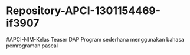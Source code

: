 # Repository-APCI-1301154469-if3907
#APCI-NIM-Kelas
            Teaser DAP 
            Program sederhana menggunakan bahasa pemrograman pascal
